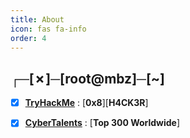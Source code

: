 ```yaml
---
title: About
icon: fas fa-info
order: 4
---
```


## ┌─[✗]─[root@mbz]─[~] 

- [x] [**TryHackMe**](https://tryhackme.com/p/mbz) : [**0x8**][**H4CK3R**]
- [x] [**CyberTalents**](https://cybertalents.com/members/mbz/profile) : [**Top 300 Worldwide**]


